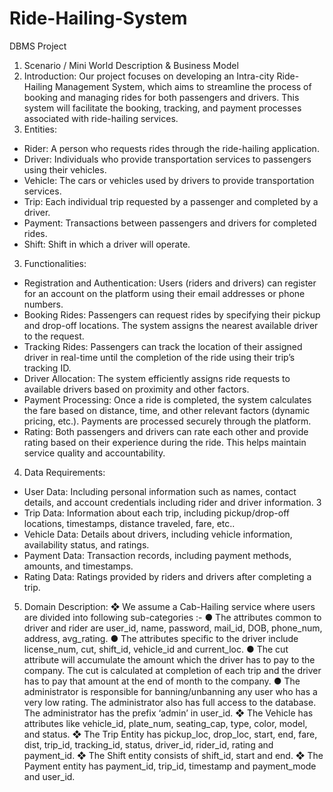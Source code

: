 # Ride-Hailing-System
DBMS Project

1. Scenario / Mini World Description
& Business Model
1. Introduction:
Our project focuses on developing an Intra-city Ride-Hailing Management System, which aims to
streamline the process of booking and managing rides for both passengers and drivers. This system will
facilitate the booking, tracking, and payment processes associated with ride-hailing services.
2. Entities:
- Rider: A person who requests rides through the ride-hailing application.
- Driver: Individuals who provide transportation services to passengers using their vehicles.
- Vehicle: The cars or vehicles used by drivers to provide transportation services.
- Trip: Each individual trip requested by a passenger and completed by a driver.
- Payment: Transactions between passengers and drivers for completed rides.
- Shift: Shift in which a driver will operate.
3. Functionalities:
- Registration and Authentication: Users (riders and drivers) can register for an account on the platform
using their email addresses or phone numbers.
- Booking Rides: Passengers can request rides by specifying their pickup and drop-off locations. The
system assigns the nearest available driver to the request.
- Tracking Rides: Passengers can track the location of their assigned driver in real-time until the
completion of the ride using their trip’s tracking ID.
- Driver Allocation: The system efficiently assigns ride requests to available drivers based on proximity
and other factors.
- Payment Processing: Once a ride is completed, the system calculates the fare based on distance, time,
and other relevant factors (dynamic pricing, etc.). Payments are processed securely through the
platform.
- Rating: Both passengers and drivers can rate each other and provide rating based on their experience
during the ride. This helps maintain service quality and accountability.
4. Data Requirements:
- User Data: Including personal information such as names, contact details, and account credentials
including rider and driver information.
3
- Trip Data: Information about each trip, including pickup/drop-off locations, timestamps, distance
traveled, fare, etc..
- Vehicle Data: Details about drivers, including vehicle information, availability status, and ratings.
- Payment Data: Transaction records, including payment methods, amounts, and timestamps.
- Rating Data: Ratings provided by riders and drivers after completing a trip.
5. Domain Description:
❖ We assume a Cab-Hailing service where users are divided into following sub-categories :-
● The attributes common to driver and rider are user_id, name, password, mail_id, DOB,
phone_num, address, avg_rating.
● The attributes specific to the driver include license_num, cut, shift_id, vehicle_id and
current_loc.
● The cut attribute will accumulate the amount which the driver has to pay to the
company. The cut is calculated at completion of each trip and the driver has to pay that
amount at the end of month to the company.
● The administrator is responsible for banning/unbanning any user who has a very low
rating. The administrator also has full access to the database. The administrator has the
prefix ‘admin’ in user_id.
❖ The Vehicle has attributes like vehicle_id, plate_num, seating_cap, type, color, model, and
status.
❖ The Trip Entity has pickup_loc, drop_loc, start, end, fare, dist, trip_id, tracking_id, status,
driver_id, rider_id, rating and payment_id.
❖ The Shift entity consists of shift_id, start and end.
❖ The Payment entity has payment_id, trip_id, timestamp and payment_mode and user_id.


